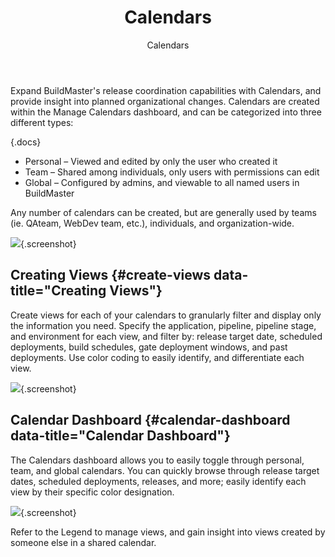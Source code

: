 ﻿---
title: Calendars
subtitle: Calendars
sequence: 200
keywords: buildmaster, calendars

---
Expand BuildMaster's release coordination capabilities with Calendars, and provide insight into planned organizational changes. Calendars are created within the Manage Calendars dashboard, and can be categorized into three different types:

{.docs}
- Personal – Viewed and edited by only the user who created it
- Team – Shared among individuals, only users with permissions can edit
- Global – Configured by admins, and viewable to all named users in BuildMaster

Any number of calendars can be created, but are generally used by teams (ie. QAteam, WebDev team, etc.), individuals, and organization-wide.

![](/resources/documentation/buildmaster/manage-calendars.png){.screenshot}

## Creating Views {#create-views data-title="Creating Views"}

Create views for each of your calendars to granularly filter and display only the information you need. Specify the application, pipeline, pipeline stage, and environment for each view, and filter by: release target date, scheduled deployments, build schedules, gate deployment windows, and past deployments. Use color coding to easily identify, and differentiate each view.

![](/resources/documentation/buildmaster/calendar-views.png){.screenshot}

## Calendar Dashboard {#calendar-dashboard data-title="Calendar Dashboard"}

The Calendars dashboard allows you to easily toggle through personal, team, and global calendars. You can quickly browse through release target dates, scheduled deployments, releases, and more; easily identify each view by their specific color designation.

![](/resources/documentation/buildmaster/calendar-dashboard.png){.screenshot}

Refer to the Legend to manage views, and gain insight into views created by someone else in a shared calendar.

